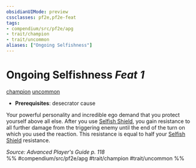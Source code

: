 ```yaml
---
obsidianUIMode: preview
cssclasses: pf2e,pf2e-feat
tags:
- compendium/src/pf2e/apg
- trait/champion
- trait/uncommon
aliases: ["Ongoing Selfishness"]
---
```

# Ongoing Selfishness  *Feat 1*  
[champion](rules/traits/champion.md "Champion Class Trait")  [uncommon](rules/traits/uncommon.md "Uncommon Rarity Trait")  

- **Prerequisites**: desecrator cause

Your powerful personality and incredible ego demand that you protect yourself above all else. After you use [Selfish Shield](rules/actions/selfish-shield-apg.md), you gain resistance to all further damage from the triggering enemy until the end of the turn on which you used the reaction. This resistance is equal to half your [Selfish Shield](rules/actions/selfish-shield-apg.md) resistance.

*Source: Advanced Player's Guide p. 118*  
%% #compendium/src/pf2e/apg #trait/champion #trait/uncommon %%